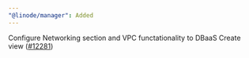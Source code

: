 ```yaml
---
"@linode/manager": Added
---
```


Configure Networking section and VPC functationality to DBaaS Create view ([#12281](https://github.com/linode/manager/pull/12281))

